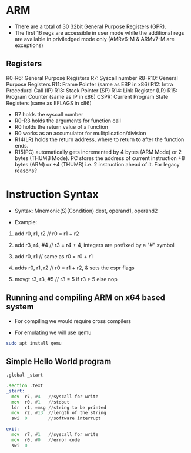# ARM

* There are a total of 30 32bit General Purpose Registers (GPR).
* The first 16 regs are accessible in user mode while the additional regs are available in priviledged mode only (AMRv6-M & ARMv7-M are exceptions)

## Registers

R0-R6: General Purpose Registers
R7: Syscall number
R8-R10: General Purpose Registers
R11: Frame Pointer (same as EBP in x86)
R12: Intra Procedural Call (IP)
R13: Stack Pointer (SP)
R14: Link Register (LR)
R15: Program Counter (same as IP in x86)
CSPR: Current Program State Registers (same as EFLAGS in x86)


* R7 holds the syscall number
* R0-R3 holds the arguments for function call
* R0 holds the return value of a function
* R0 works as an accumulator for mulitplication/division
* R14(LR) holds the return address, where to return to after the function ends.
* R15(PC) automatically gets incremented by 4 bytes (ARM Mode) or 2 bytes (THUMB Mode). PC stores the address of current instruction +8 bytes (ARM) or +4 (THUMB) i.e. 2 instruction ahead of it. For legacy reasons?


# Instruction Syntax

* Syntax: Mnemonic(S)(Condition) dest, operand1, operand2

* Example:
1. add  r0, r1, r2 // r0 = r1 + r2

2. add  r3, r4, #4 // r3 = r4 + 4, integers are prefixed by a "#" symbol

3. add  r0, r1     // same as r0 = r0 + r1

4. add**s** r0, r1, r2 // r0 = r1 + r2, & sets the cspr flags

5. movgt r3, r3, #5 // r3 = 5 if r3 > 5 else nop

## Running and compiling ARM on x64 based system

* For compiling we would require cross compilers

* For emulating we will use qemu
```sh
sudo apt install qemu
```


## Simple Hello World program

```asm
.global _start

.section .text
_start:
  mov  r7, #4   //syscall for write
  mov  r0, #1   //stdout
  ldr  r1, =msg //string to be printed
  mov  r2, #13  //length of the string
  swi  0        //software interrupt

exit:
  mov  r7, #1   //syscall for write
  mov  r0, #0   //error code
  swi  0

```


